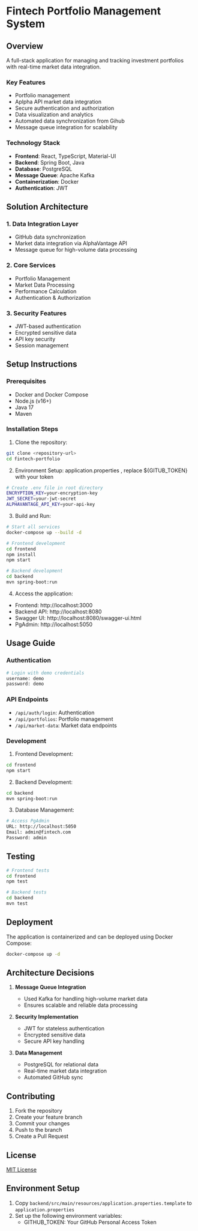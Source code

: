 # Fintech Portfolio Management System

## Overview

A full-stack application for managing and tracking investment portfolios with real-time market data integration.

### Key Features

- Portfolio management
- Aplpha API market data integration
- Secure authentication and authorization
- Data visualization and analytics
- Automated data synchronization from Gihub
- Message queue integration for scalability

### Technology Stack

- **Frontend**: React, TypeScript, Material-UI
- **Backend**: Spring Boot, Java
- **Database**: PostgreSQL
- **Message Queue**: Apache Kafka
- **Containerization**: Docker
- **Authentication**: JWT

## Solution Architecture

### 1. Data Integration Layer

- GitHub data synchronization
- Market data integration via AlphaVantage API
- Message queue for high-volume data processing

### 2. Core Services

- Portfolio Management
- Market Data Processing
- Performance Calculation
- Authentication & Authorization

### 3. Security Features

- JWT-based authentication
- Encrypted sensitive data
- API key security
- Session management

## Setup Instructions

### Prerequisites

- Docker and Docker Compose
- Node.js (v16+)
- Java 17
- Maven

### Installation Steps

1. Clone the repository:

```bash
git clone <repository-url>
cd fintech-portfolio
```

2. Environment Setup:
 application.properties ,   replace ${GITUB_TOKEN} with your token

```bash
# Create .env file in root directory
ENCRYPTION_KEY=your-encryption-key
JWT_SECRET=your-jwt-secret
ALPHAVANTAGE_API_KEY=your-api-key
```
3. Build and Run:

```bash
# Start all services
docker-compose up --build -d

# Frontend development
cd frontend
npm install
npm start

# Backend development
cd backend
mvn spring-boot:run
```

4. Access the application:

- Frontend: http://localhost:3000
- Backend API: http://localhost:8080
- Swagger UI: http://localhost:8080/swagger-ui.html
- PgAdmin: http://localhost:5050

## Usage Guide

### Authentication

```bash
# Login with demo credentials
username: demo
password: demo
```

### API Endpoints

- `/api/auth/login`: Authentication
- `/api/portfolios`: Portfolio management
- `/api/market-data`: Market data endpoints

### Development

1. Frontend Development:

```bash
cd frontend
npm start
```

2. Backend Development:

```bash
cd backend
mvn spring-boot:run
```

3. Database Management:

```bash
# Access PgAdmin
URL: http://localhost:5050
Email: admin@fintech.com
Password: admin
```

## Testing

```bash
# Frontend tests
cd frontend
npm test

# Backend tests
cd backend
mvn test
```

## Deployment

The application is containerized and can be deployed using Docker Compose:

```bash
docker-compose up -d
```

## Architecture Decisions

1. **Message Queue Integration**

   - Used Kafka for handling high-volume market data
   - Ensures scalable and reliable data processing

2. **Security Implementation**

   - JWT for stateless authentication
   - Encrypted sensitive data
   - Secure API key handling

3. **Data Management**
   - PostgreSQL for relational data
   - Real-time market data integration
   - Automated GitHub sync

## Contributing

1. Fork the repository
2. Create your feature branch
3. Commit your changes
4. Push to the branch
5. Create a Pull Request

## License

[MIT License](LICENSE)

## Environment Setup

1. Copy `backend/src/main/resources/application.properties.template` to `application.properties`
2. Set up the following environment variables:
   - GITHUB_TOKEN: Your GitHub Personal Access Token
